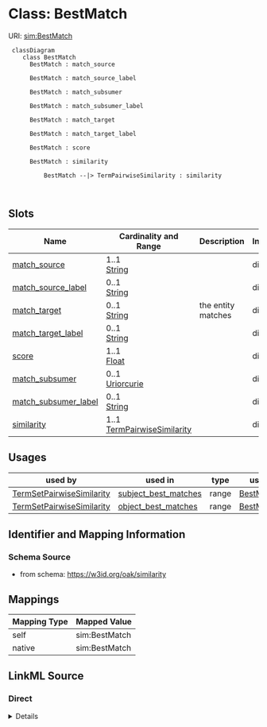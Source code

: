 # Class: BestMatch



URI: [sim:BestMatch](https://w3id.org/linkml/similarity/BestMatch)



```{mermaid}
 classDiagram
    class BestMatch
      BestMatch : match_source
        
      BestMatch : match_source_label
        
      BestMatch : match_subsumer
        
      BestMatch : match_subsumer_label
        
      BestMatch : match_target
        
      BestMatch : match_target_label
        
      BestMatch : score
        
      BestMatch : similarity
        
          BestMatch --|> TermPairwiseSimilarity : similarity
        
      
```




<!-- no inheritance hierarchy -->


## Slots

| Name | Cardinality and Range | Description | Inheritance |
| ---  | --- | --- | --- |
| [match_source](match_source.md) | 1..1 <br/> [String](String.md) |  | direct |
| [match_source_label](match_source_label.md) | 0..1 <br/> [String](String.md) |  | direct |
| [match_target](match_target.md) | 0..1 <br/> [String](String.md) | the entity matches | direct |
| [match_target_label](match_target_label.md) | 0..1 <br/> [String](String.md) |  | direct |
| [score](score.md) | 1..1 <br/> [Float](Float.md) |  | direct |
| [match_subsumer](match_subsumer.md) | 0..1 <br/> [Uriorcurie](Uriorcurie.md) |  | direct |
| [match_subsumer_label](match_subsumer_label.md) | 0..1 <br/> [String](String.md) |  | direct |
| [similarity](similarity.md) | 1..1 <br/> [TermPairwiseSimilarity](TermPairwiseSimilarity.md) |  | direct |





## Usages

| used by | used in | type | used |
| ---  | --- | --- | --- |
| [TermSetPairwiseSimilarity](TermSetPairwiseSimilarity.md) | [subject_best_matches](subject_best_matches.md) | range | [BestMatch](BestMatch.md) |
| [TermSetPairwiseSimilarity](TermSetPairwiseSimilarity.md) | [object_best_matches](object_best_matches.md) | range | [BestMatch](BestMatch.md) |






## Identifier and Mapping Information







### Schema Source


* from schema: https://w3id.org/oak/similarity





## Mappings

| Mapping Type | Mapped Value |
| ---  | ---  |
| self | sim:BestMatch |
| native | sim:BestMatch |





## LinkML Source

<!-- TODO: investigate https://stackoverflow.com/questions/37606292/how-to-create-tabbed-code-blocks-in-mkdocs-or-sphinx -->

### Direct

<details>
```yaml
name: BestMatch
from_schema: https://w3id.org/oak/similarity
attributes:
  match_source:
    name: match_source
    comments:
    - note that the match_source is either the subject or the object
    from_schema: https://w3id.org/oak/similarity
    rank: 1000
    identifier: true
    required: true
  match_source_label:
    name: match_source_label
    from_schema: https://w3id.org/oak/similarity
    rank: 1000
  match_target:
    name: match_target
    description: the entity matches
    from_schema: https://w3id.org/oak/similarity
    rank: 1000
  match_target_label:
    name: match_target_label
    from_schema: https://w3id.org/oak/similarity
    rank: 1000
  score:
    name: score
    from_schema: https://w3id.org/oak/similarity
    range: float
    required: true
  match_subsumer:
    name: match_subsumer
    from_schema: https://w3id.org/oak/similarity
    rank: 1000
    range: uriorcurie
  match_subsumer_label:
    name: match_subsumer_label
    from_schema: https://w3id.org/oak/similarity
    rank: 1000
  similarity:
    name: similarity
    from_schema: https://w3id.org/oak/similarity
    rank: 1000
    range: TermPairwiseSimilarity
    required: true

```
</details>

### Induced

<details>
```yaml
name: BestMatch
from_schema: https://w3id.org/oak/similarity
attributes:
  match_source:
    name: match_source
    comments:
    - note that the match_source is either the subject or the object
    from_schema: https://w3id.org/oak/similarity
    rank: 1000
    identifier: true
    alias: match_source
    owner: BestMatch
    domain_of:
    - BestMatch
    range: string
    required: true
  match_source_label:
    name: match_source_label
    from_schema: https://w3id.org/oak/similarity
    rank: 1000
    alias: match_source_label
    owner: BestMatch
    domain_of:
    - BestMatch
    range: string
  match_target:
    name: match_target
    description: the entity matches
    from_schema: https://w3id.org/oak/similarity
    rank: 1000
    alias: match_target
    owner: BestMatch
    domain_of:
    - BestMatch
    range: string
  match_target_label:
    name: match_target_label
    from_schema: https://w3id.org/oak/similarity
    rank: 1000
    alias: match_target_label
    owner: BestMatch
    domain_of:
    - BestMatch
    range: string
  score:
    name: score
    from_schema: https://w3id.org/oak/similarity
    alias: score
    owner: BestMatch
    domain_of:
    - BestMatch
    range: float
    required: true
  match_subsumer:
    name: match_subsumer
    from_schema: https://w3id.org/oak/similarity
    rank: 1000
    alias: match_subsumer
    owner: BestMatch
    domain_of:
    - BestMatch
    range: uriorcurie
  match_subsumer_label:
    name: match_subsumer_label
    from_schema: https://w3id.org/oak/similarity
    rank: 1000
    alias: match_subsumer_label
    owner: BestMatch
    domain_of:
    - BestMatch
    range: string
  similarity:
    name: similarity
    from_schema: https://w3id.org/oak/similarity
    rank: 1000
    alias: similarity
    owner: BestMatch
    domain_of:
    - BestMatch
    range: TermPairwiseSimilarity
    required: true

```
</details>